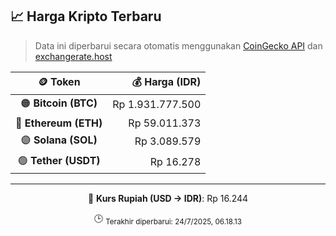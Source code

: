 

<!-- HARGA_KRIPTO -->
## 📈 Harga Kripto Terbaru

> Data ini diperbarui secara otomatis menggunakan [CoinGecko API](https://www.coingecko.com/) dan [exchangerate.host](https://exchangerate.host/)

<div align="center">

| 🪙 Token | 💰 Harga (IDR) |
|:------:|---------------:|
| 🟠 **Bitcoin (BTC)**   | Rp 1.931.777.500 |
| 🔵 **Ethereum (ETH)**  | Rp 59.011.373 |
| 🟣 **Solana (SOL)**    | Rp 3.089.579 |
| 🟢 **Tether (USDT)**   | Rp 16.278 |

---

💱 **Kurs Rupiah (USD → IDR)**: Rp 16.244

🕒 <sub>Terakhir diperbarui: 24/7/2025, 06.18.13</sub>

</div>
<!-- /HARGA_KRIPTO -->